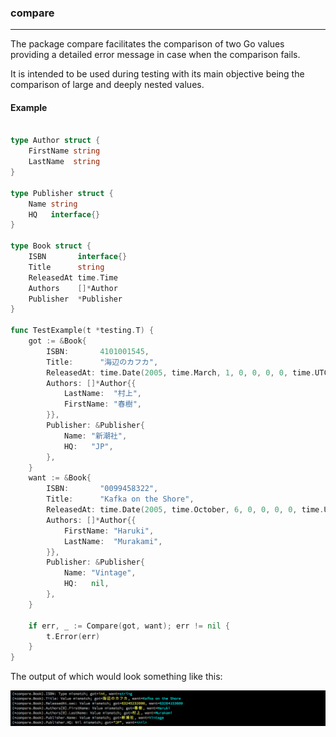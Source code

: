 ### compare
---------------------------------------

The package compare facilitates the comparison of two Go values providing
a detailed error message in case when the comparison fails.

It is intended to be used during testing with its main objective being the
comparison of large and deeply nested values.



#### Example

```go

type Author struct {
	FirstName string
	LastName  string
}

type Publisher struct {
	Name string
	HQ   interface{}
}

type Book struct {
	ISBN       interface{}
	Title      string
	ReleasedAt time.Time
	Authors    []*Author
	Publisher  *Publisher
}

func TestExample(t *testing.T) {
	got := &Book{
		ISBN:       4101001545,
		Title:      "海辺のカフカ",
		ReleasedAt: time.Date(2005, time.March, 1, 0, 0, 0, 0, time.UTC),
		Authors: []*Author{{
			LastName:  "村上",
			FirstName: "春樹",
		}},
		Publisher: &Publisher{
			Name: "新潮社",
			HQ:   "JP",
		},
	}
	want := &Book{
		ISBN:       "0099458322",
		Title:      "Kafka on the Shore",
		ReleasedAt: time.Date(2005, time.October, 6, 0, 0, 0, 0, time.UTC),
		Authors: []*Author{{
			FirstName: "Haruki",
			LastName:  "Murakami",
		}},
		Publisher: &Publisher{
			Name: "Vintage",
			HQ:   nil,
		},
	}

	if err, _ := Compare(got, want); err != nil {
		t.Error(err)
	}
}

```

The output of which would look something like this:

![example output](https://github.com/frk/compare/raw/master/images/output_example.png)